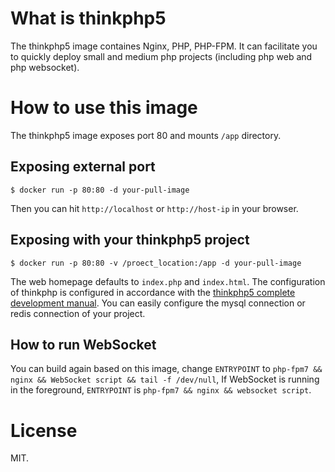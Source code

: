 # What is thinkphp5
The thinkphp5 image containes Nginx, PHP, PHP-FPM. It can facilitate you to quickly deploy small and medium php projects (including php web and php websocket).

# How to use this image
The thinkphp5 image exposes port 80 and mounts `/app` directory.  
## Exposing external port
```
$ docker run -p 80:80 -d your-pull-image
```
Then you can hit `http://localhost` or `http://host-ip` in your browser.

## Exposing with your thinkphp5 project
```
$ docker run -p 80:80 -v /proect_location:/app -d your-pull-image
```
The web homepage defaults to `index.php` and `index.html`. The configuration of thinkphp is configured in accordance with the [thinkphp5 complete development manual](). You can easily configure the mysql connection or redis connection of your project.

## How to run WebSocket
You can build again based on this image, change `ENTRYPOINT` to `php-fpm7 && nginx && WebSocket script && tail -f /dev/null`, If WebSocket is running in the foreground, `ENTRYPOINT` is `php-fpm7 && nginx && websocket script`.

# License
MIT.